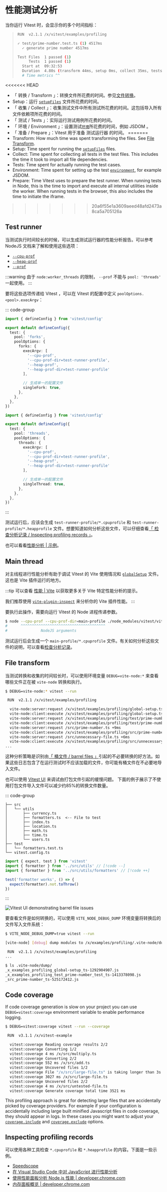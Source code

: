 # 性能测试分析

当你运行 Vitest 时，会显示你的多个时间指标：

> ```bash
> RUN  v2.1.1 /x/vitest/examples/profiling
>
> ✓ test/prime-number.test.ts (1) 4517ms
>   ✓ generate prime number 4517ms
>
> Test Files  1 passed (1)
>      Tests  1 passed (1)
>   Start at  09:32:53
>   Duration  4.80s (transform 44ms, setup 0ms, collect 35ms, tests 4.52s, environment 0ms, prepare 81ms)
>   # Time metrics ^^
> ```

<<<<<<< HEAD
- 「 转换 / Transform 」：转换文件所花费的时间。参见[文件转换](#file-transform)。
- Setup：运行 [`setupFiles`](/config/#setupfiles) 文件所花费的时间。
- 「 收集 / Collect 」：收集测试文件中所有测试所花费的时间。这包括导入所有文件依赖项所花费的时间。
- 「 测试 / Tests 」：实际运行测试用例所花费的时间。
- 「 环境 / Environment 」：设置测试[`环境`](/config/#environment)所花费的时间，例如 JSDOM 。
- 「 准备 / Prepare 」：Vitest 用于准备 测试运行器 的时间。
=======
- Transform: How much time was spent transforming the files. See [File Transform](#file-transform).
- Setup: Time spent for running the [`setupFiles`](/config/#setupfiles) files.
- Collect: Time spent for collecting all tests in the test files. This includes the time it took to import all file dependencies.
- Tests: Time spent for actually running the test cases.
- Environment: Time spent for setting up the test [`environment`](/config/#environment), for example JSDOM.
- Prepare: Time Vitest uses to prepare the test runner. When running tests in Node, this is the time to import and execute all internal utilities inside the worker. When running tests in the browser, this also includes the time to initiate the iframe.
>>>>>>> 20a6f55e1a3609aeed48afd2473a8ca5a705126a

## Test runner

当测试执行时间较长的时候，可以生成测试运行器的性能分析报告。可以参考 NodeJS 文档来了解和使用这些选项：

- [`--cpu-prof`](https://nodejs.org/api/cli.html#--cpu-prof)
- [`--heap-prof`](https://nodejs.org/api/cli.html#--heap-prof)
- [`--prof`](https://nodejs.org/api/cli.html#--prof)

:::warning
由于 `node:worker_threads` 的限制， `--prof` 不能与 `pool: 'threads'` 一起使用。
:::

要将这些选项传递给 Vitest ，可以在 Vitest 的配置中定义 `poolOptions.<pool>.execArgv`：

::: code-group
```ts [Forks]
import { defineConfig } from 'vitest/config'

export default defineConfig({
  test: {
    pool: 'forks',
    poolOptions: {
      forks: {
        execArgv: [
          '--cpu-prof',
          '--cpu-prof-dir=test-runner-profile',
          '--heap-prof',
          '--heap-prof-dir=test-runner-profile'
        ],

        // 生成单一的配置文件
        singleFork: true,
      },
    },
  },
})
```
```ts [Threads]
import { defineConfig } from 'vitest/config'

export default defineConfig({
  test: {
    pool: 'threads',
    poolOptions: {
      threads: {
        execArgv: [
          '--cpu-prof',
          '--cpu-prof-dir=test-runner-profile',
          '--heap-prof',
          '--heap-prof-dir=test-runner-profile'
        ],

        // 生成单一的配置文件
        singleThread: true,
      },
    },
  },
})
```
:::

测试运行后，应该会生成 `test-runner-profile/*.cpuprofile` 和 `test-runner-profile/*.heapprofile` 文件。想要知道如何分析这些文件，可以仔细查看[「 检查分析记录 / Inspecting profiling records 」](#inspecting-profiling-records)。

也可以看看[性能分析 | 示例](https://github.com/vitest-dev/vitest/tree/main/examples/profiling)。

## Main thread

对主线程进行性能分析有助于调试 Vitest 的 Vite 使用情况和 [`globalSetup`](/config/#globalsetup) 文件。
这也是 Vite 插件运行的地方。

:::tip
可以查看 [性能 | Vite](https://cn.vitejs.dev/guide/performance) 以获取更多关于 Vite 特定性能分析的提示。

我们推荐使用 [`vite-plugin-inspect`](https://github.com/antfu-collective/vite-plugin-inspect) 来分析你的 Vite 插件性能。
:::

要执行此操作，需要向运行 Vitest 的 Node 进程传递参数。

```bash
$ node --cpu-prof --cpu-prof-dir=main-profile ./node_modules/vitest/vitest.mjs --run
#      ^^^^^^^^^^^^^^^^^^^^^^^^^^^^^^^^^^^^^^                                  ^^^^^
#               NodeJS arguments                                           Vitest arguments
```

测试运行后会生成一个 `main-profile/*.cpuprofile` 文件。有关如何分析这些文件的说明，可以查看[检查分析记录](#inspecting-profiling-records)。

## File transform

当测试转换和收集的时间较长时，可以使用环境变量 `DEBUG=vite-node:*` 来查看哪些文件正在被 `vite-node` 转换和执行。

```bash
$ DEBUG=vite-node:* vitest --run

 RUN  v2.1.1 /x/vitest/examples/profiling

  vite-node:server:request /x/vitest/examples/profiling/global-setup.ts +0ms
  vite-node:client:execute /x/vitest/examples/profiling/global-setup.ts +0ms
  vite-node:server:request /x/vitest/examples/profiling/test/prime-number.test.ts +45ms
  vite-node:client:execute /x/vitest/examples/profiling/test/prime-number.test.ts +26ms
  vite-node:server:request /src/prime-number.ts +9ms
  vite-node:client:execute /x/vitest/examples/profiling/src/prime-number.ts +9ms
  vite-node:server:request /src/unnecessary-file.ts +6ms
  vite-node:client:execute /x/vitest/examples/profiling/src/unnecessary-file.ts +4ms
...
```

这种分析策略是识别由[「 桶文件 / barrel files 」](https://cn.vitejs.dev/guide/performance#avoid-barrel-files)引起的不必要转换的好方法。如果这些日志包含了在运行测试时不应该加载的文件，你可能有桶文件在不必要地导入文件。

也可以使用 [Vitest UI](/guide/ui) 来调试由打包文件引起的缓慢问题。
下面的例子展示了不使用打包文件导入文件可以减少约85%的转换文件数量。

::: code-group
``` [File tree]
├── src
│   └── utils
│       ├── currency.ts
│       ├── formatters.ts  <-- File to test
│       ├── index.ts
│       ├── location.ts
│       ├── math.ts
│       ├── time.ts
│       └── users.ts
├── test
│   └── formatters.test.ts
└── vitest.config.ts
```
```ts [example.test.ts]
import { expect, test } from 'vitest'
import { formatter } from '../src/utils' // [!code --]
import { formatter } from '../src/utils/formatters' // [!code ++]

test('formatter works', () => {
  expect(formatter).not.toThrow()
})
```
:::

<img src="/module-graph-barrel-file.png" alt="Vitest UI demonstrating barrel file issues" />

要查看文件是如何转换的，可以使用 `VITE_NODE_DEBUG_DUMP` 环境变量将转换后的文件写入文件系统：

```bash
$ VITE_NODE_DEBUG_DUMP=true vitest --run

[vite-node] [debug] dump modules to /x/examples/profiling/.vite-node/dump

 RUN  v2.1.1 /x/vitest/examples/profiling
...

$ ls .vite-node/dump/
_x_examples_profiling_global-setup_ts-1292904907.js
_x_examples_profiling_test_prime-number_test_ts-1413378098.js
_src_prime-number_ts-525172412.js
```

## Code coverage

If code coverage generation is slow on your project you can use `DEBUG=vitest:coverage` environment variable to enable performance logging.

```bash
$ DEBUG=vitest:coverage vitest --run --coverage

 RUN  v3.1.1 /x/vitest-example

  vitest:coverage Reading coverage results 2/2
  vitest:coverage Converting 1/2
  vitest:coverage 4 ms /x/src/multiply.ts
  vitest:coverage Converting 2/2
  vitest:coverage 552 ms /x/src/add.ts
  vitest:coverage Uncovered files 1/2
  vitest:coverage File "/x/src/large-file.ts" is taking longer than 3s # [!code error]
  vitest:coverage 3027 ms /x/src/large-file.ts
  vitest:coverage Uncovered files 2/2
  vitest:coverage 4 ms /x/src/untested-file.ts
  vitest:coverage Generate coverage total time 3521 ms
```

This profiling approach is great for detecting large files that are accidentally picked by coverage providers.
For example if your configuration is accidentally including large built minified Javascript files in code coverage, they should appear in logs.
In these cases you might want to adjust your [`coverage.include`](/config/#coverage-include) and [`coverage.exclude`](/config/#coverage-exclude) options.

## Inspecting profiling records

可以使用各种工具检查 `*.cpuprofile` 和 `*.heapprofile` 的内容。下面是一些示例。

- [Speedscope](https://www.speedscope.app/)
- [在 Visual Studio Code 中对 JavaScript 进行性能分析](https://code.visualstudio.com/docs/nodejs/profiling#_analyzing-a-profile)
- [使用性能面板分析 Node.js 性能 | developer.chrome.com](https://developer.chrome.com/docs/devtools/performance/nodejs#analyze)
- [内存面板概览 | developer.chrome.com](https://developer.chrome.com/docs/devtools/memory-problems/heap-snapshots#view_snapshots)
